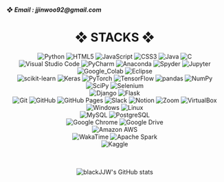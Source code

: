 <div align=left><h5>❖ Email : jjinwoo92@gmail.com</h1></div>

<div align=center><h1>❖ STACKS ❖</h1></div>

<div align=center>  
  <img alt="Python" src ="https://img.shields.io/badge/Python-FAFAFA.svg?&style=for-the-badge&logo=Python&logoColor=black"/>
  <img alt="HTML5" src ="https://img.shields.io/badge/HTML5-FAFAFA.svg?&style=for-the-badge&logo=HTML5&logoColor=black"/>
  <img alt="JavaScript" src ="https://img.shields.io/badge/JavaScript-FAFAFA.svg?&style=for-the-badge&logo=JavaScript&logoColor=black"/>
  <img alt="CSS3" src ="https://img.shields.io/badge/CSS3-FAFAFA.svg?&style=for-the-badge&logo=CSS3&logoColor=black"/>
  <img alt="Java" src ="https://img.shields.io/badge/Java-FAFAFA.svg?&style=for-the-badge&logo=Java&logoColor=black"/>
  <img alt="C" src ="https://img.shields.io/badge/C-FAFAFA.svg?&style=for-the-badge&logo=C&logoColor=black"/>   
  <br>
  
  <img alt="Visual Studio Code" src="https://img.shields.io/badge/VScode-FAFAFA.svg?&style=for-the-badge&logo=Visual%20Studio%20Code&logoColor=black"/>
  <img alt="PyCharm" src="https://img.shields.io/badge/PyCharm-FAFAFA.svg?&style=for-the-badge&logo=PyCharm&logoColor=black"/>
  <img alt="Anaconda" src="https://img.shields.io/badge/Anaconda-FAFAFA.svg?&style=for-the-badge&logo=Anaconda&logoColor=black"/>
  <img alt="Spyder" src="https://img.shields.io/badge/Spyder-FAFAFA.svg?&style=for-the-badge&logo=Spyder%20IDE&logoColor=black"/>
  <img alt="Jupyter" src="https://img.shields.io/badge/Jupyter-FAFAFA.svg?&style=for-the-badge&logo=Jupyter&logoColor=black"/>
  <img alt="Google_Colab" src="https://img.shields.io/badge/Colab-FAFAFA.svg?&style=for-the-badge&logo=Google%20Colab&logoColor=black"/>
  <img alt="Eclipse" src="https://img.shields.io/badge/Eclipse-FAFAFA.svg?&style=for-the-badge&logo=Eclipse%20IDE&logoColor=black"/>   
  <br>

  <img alt="scikit-learn" src ="https://img.shields.io/badge/scikit%20learn-FAFAFA.svg?&style=for-the-badge&logo=scikit-learn&logoColor=black"/>
  <img alt="Keras" src ="https://img.shields.io/badge/Keras-FAFAFA.svg?&style=for-the-badge&logo=Keras&logoColor=black"/>
  <img alt="PyTorch" src ="https://img.shields.io/badge/PyTorch-FAFAFA.svg?&style=for-the-badge&logo=PyTorch&logoColor=black"/>
  <img alt="TensorFlow" src ="https://img.shields.io/badge/TensorFlow-FAFAFA.svg?&style=for-the-badge&logo=TensorFlow&logoColor=black"/>
  <img alt="pandas" src ="https://img.shields.io/badge/pandas-FAFAFA.svg?&style=for-the-badge&logo=pandas&logoColor=black"/>
  <img alt="NumPy" src ="https://img.shields.io/badge/NumPy-FAFAFA.svg?&style=for-the-badge&logo=NumPy&logoColor=black"/>
  <img alt="SciPy" src ="https://img.shields.io/badge/SciPy-FAFAFA.svg?&style=for-the-badge&logo=SciPy&logoColor=black"/>
  <img alt="Selenium" src ="https://img.shields.io/badge/Selenium-FAFAFA.svg?&style=for-the-badge&logo=Selenium&logoColor=black"/>   
  <br>

  <img alt="Django" src ="https://img.shields.io/badge/Django-FAFAFA.svg?&style=for-the-badge&logo=Django&logoColor=black"/>
  <img alt="Flask" src ="https://img.shields.io/badge/Flask-FAFAFA.svg?&style=for-the-badge&logo=Flask&logoColor=black"/>   
  <br>
  
  <img alt="Git" src="https://img.shields.io/badge/Git-FAFAFA.svg?&style=for-the-badge&logo=Git&logoColor=black"/>
  <img alt="GitHub" src="https://img.shields.io/badge/GitHub-FAFAFA.svg?&style=for-the-badge&logo=GitHub&logoColor=black"/>
  <img alt="GitHub Pages" src="https://img.shields.io/badge/GitHub%20Pages-FAFAFA.svg?&style=for-the-badge&logo=GitHub%20Pages&logoColor=black"/>
  <img alt="Slack" src="https://img.shields.io/badge/Slack-FAFAFA.svg?&style=for-the-badge&logo=Slack&logoColor=black"/>
  <img alt="Notion" src="https://img.shields.io/badge/Notion-FAFAFA.svg?&style=for-the-badge&logo=Notion&logoColor=black"/>
  <img alt="Zoom" src="https://img.shields.io/badge/Zoom-FAFAFA.svg?&style=for-the-badge&logo=Zoom&logoColor=black"/>
  <img alt="VirtualBox" src="https://img.shields.io/badge/VirtualBox-FAFAFA.svg?&style=for-the-badge&logo=VirtualBox&logoColor=black"/>  
  <br>
  
  <img alt="Windows" src="https://img.shields.io/badge/Windows-FAFAFA.svg?&style=for-the-badge&logo=Windows&logoColor=black"/>
  <img alt="Linux" src="https://img.shields.io/badge/Linux-FAFAFA.svg?&style=for-the-badge&logo=Linux&logoColor=black"/>   
  <br>
  
  <img alt="MySQL" src="https://img.shields.io/badge/MySQL-FAFAFA.svg?&style=for-the-badge&logo=MySQL&logoColor=black"/>
  <img alt="PostgreSQL" src="https://img.shields.io/badge/PostgreSQL-FAFAFA.svg?&style=for-the-badge&logo=PostgreSQL&logoColor=black"/>
  <br>

  <img alt="Google Chrome" src="https://img.shields.io/badge/Chrome-FAFAFA.svg?&style=for-the-badge&logo=Google%20Chrome&logoColor=black"/>
  <img alt="Google Drive" src="https://img.shields.io/badge/Google%20Drive-FAFAFA.svg?&style=for-the-badge&logo=Google%20Drive&logoColor=black"/>   
  <br>
  
  <img alt="Amazon AWS" src="https://img.shields.io/badge/AWS-FAFAFA.svg?&style=for-the-badge&logo=Amazon%20AWS&logoColor=black"/>
  <br>

  <img alt="WakaTime" src="https://img.shields.io/badge/WakaTime-FAFAFA.svg?&style=for-the-badge&logo=WakaTime&logoColor=black"/>
  <img alt="Apache Spark" src="https://img.shields.io/badge/Apache%20Spark-FAFAFA.svg?&style=for-the-badge&logo=Apache%20Spark&logoColor=black"/>
  <br>
  
  <img alt="Kaggle" src="https://img.shields.io/badge/Kaggle-FAFAFA.svg?&style=for-the-badge&logo=Kaggle&logoColor=black"/>
  <br>
  <br><br>
</div>

<div align=center>

  ![blackJJW's GitHub stats](https://github-readme-stats.vercel.app/api?username=blackJJW&show_icons=true&theme=dark)
</div>
